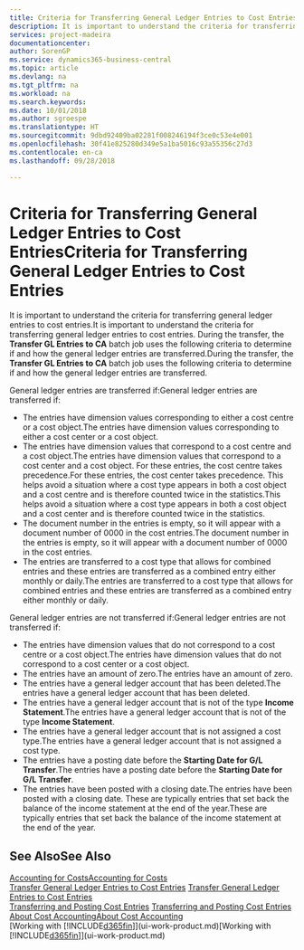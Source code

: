 ```yaml
---
title: Criteria for Transferring General Ledger Entries to Cost Entries | Microsoft Docs
description: It is important to understand the criteria for transferring general ledger entries to cost entries. During the transfer, the **Transfer GL Entries to CA** batch job uses the following criteria to determine if and how the general ledger entries are transferred.
services: project-madeira
documentationcenter: 
author: SorenGP
ms.service: dynamics365-business-central
ms.topic: article
ms.devlang: na
ms.tgt_pltfrm: na
ms.workload: na
ms.search.keywords: 
ms.date: 10/01/2018
ms.author: sgroespe
ms.translationtype: HT
ms.sourcegitcommit: 9dbd92409ba02281f008246194f3ce0c53e4e001
ms.openlocfilehash: 30f41e825280d349e5a1ba5016c93a55356c27d3
ms.contentlocale: en-ca
ms.lasthandoff: 09/28/2018

---
```

# <a name="criteria-for-transferring-general-ledger-entries-to-cost-entries"></a><span data-ttu-id="e5908-104">Criteria for Transferring General Ledger Entries to Cost Entries</span><span class="sxs-lookup"><span data-stu-id="e5908-104">Criteria for Transferring General Ledger Entries to Cost Entries</span></span>
<span data-ttu-id="e5908-105">It is important to understand the criteria for transferring general ledger entries to cost entries.</span><span class="sxs-lookup"><span data-stu-id="e5908-105">It is important to understand the criteria for transferring general ledger entries to cost entries.</span></span> <span data-ttu-id="e5908-106">During the transfer, the **Transfer GL Entries to CA** batch job uses the following criteria to determine if and how the general ledger entries are transferred.</span><span class="sxs-lookup"><span data-stu-id="e5908-106">During the transfer, the **Transfer GL Entries to CA** batch job uses the following criteria to determine if and how the general ledger entries are transferred.</span></span>  

<span data-ttu-id="e5908-107">General ledger entries are transferred if:</span><span class="sxs-lookup"><span data-stu-id="e5908-107">General ledger entries are transferred if:</span></span>  

-   <span data-ttu-id="e5908-108">The entries have dimension values corresponding to either a cost centre or a cost object.</span><span class="sxs-lookup"><span data-stu-id="e5908-108">The entries have dimension values corresponding to either a cost center or a cost object.</span></span>  
-   <span data-ttu-id="e5908-109">The entries have dimension values that correspond to a cost centre and a cost object.</span><span class="sxs-lookup"><span data-stu-id="e5908-109">The entries have dimension values that correspond to a cost center and a cost object.</span></span> <span data-ttu-id="e5908-110">For these entries, the cost centre takes precedence.</span><span class="sxs-lookup"><span data-stu-id="e5908-110">For these entries, the cost center takes precedence.</span></span> <span data-ttu-id="e5908-111">This helps avoid a situation where a cost type appears in both a cost object and a cost centre and is therefore counted twice in the statistics.</span><span class="sxs-lookup"><span data-stu-id="e5908-111">This helps avoid a situation where a cost type appears in both a cost object and a cost center and is therefore counted twice in the statistics.</span></span>  
-   <span data-ttu-id="e5908-112">The document number in the entries is empty, so it will appear with a document number of 0000 in the cost entries.</span><span class="sxs-lookup"><span data-stu-id="e5908-112">The document number in the entries is empty, so it will appear with a document number of 0000 in the cost entries.</span></span>  
-   <span data-ttu-id="e5908-113">The entries are transferred to a cost type that allows for combined entries and these entries are transferred as a combined entry either monthly or daily.</span><span class="sxs-lookup"><span data-stu-id="e5908-113">The entries are transferred to a cost type that allows for combined entries and these entries are transferred as a combined entry either monthly or daily.</span></span>  

<span data-ttu-id="e5908-114">General ledger entries are not transferred if:</span><span class="sxs-lookup"><span data-stu-id="e5908-114">General ledger entries are not transferred if:</span></span>  

-   <span data-ttu-id="e5908-115">The entries have dimension values that do not correspond to a cost centre or a cost object.</span><span class="sxs-lookup"><span data-stu-id="e5908-115">The entries have dimension values that do not correspond to a cost center or a cost object.</span></span>  
-   <span data-ttu-id="e5908-116">The entries have an amount of zero.</span><span class="sxs-lookup"><span data-stu-id="e5908-116">The entries have an amount of zero.</span></span>  
-   <span data-ttu-id="e5908-117">The entries have a general ledger account that has been deleted.</span><span class="sxs-lookup"><span data-stu-id="e5908-117">The entries have a general ledger account that has been deleted.</span></span>  
-   <span data-ttu-id="e5908-118">The entries have a general ledger account that is not of the type **Income Statement**.</span><span class="sxs-lookup"><span data-stu-id="e5908-118">The entries have a general ledger account that is not of the type **Income Statement**.</span></span>  
-   <span data-ttu-id="e5908-119">The entries have a general ledger account that is not assigned a cost type.</span><span class="sxs-lookup"><span data-stu-id="e5908-119">The entries have a general ledger account that is not assigned a cost type.</span></span>  
-   <span data-ttu-id="e5908-120">The entries have a posting date before the **Starting Date for G/L Transfer**.</span><span class="sxs-lookup"><span data-stu-id="e5908-120">The entries have a posting date before the **Starting Date for G/L Transfer**.</span></span>  
-   <span data-ttu-id="e5908-121">The entries have been posted with a closing date.</span><span class="sxs-lookup"><span data-stu-id="e5908-121">The entries have been posted with a closing date.</span></span> <span data-ttu-id="e5908-122">These are typically entries that set back the balance of the income statement at the end of the year.</span><span class="sxs-lookup"><span data-stu-id="e5908-122">These are typically entries that set back the balance of the income statement at the end of the year.</span></span>  

## <a name="see-also"></a><span data-ttu-id="e5908-123">See Also</span><span class="sxs-lookup"><span data-stu-id="e5908-123">See Also</span></span>  
[<span data-ttu-id="e5908-124">Accounting for Costs</span><span class="sxs-lookup"><span data-stu-id="e5908-124">Accounting for Costs</span></span>](finance-manage-cost-accounting.md)  
 <span data-ttu-id="e5908-125">[Transfer General Ledger Entries to Cost Entries](finance-how-to-transfer-general-ledger-entries-to-cost-entries.md) </span><span class="sxs-lookup"><span data-stu-id="e5908-125">[Transfer General Ledger Entries to Cost Entries](finance-how-to-transfer-general-ledger-entries-to-cost-entries.md) </span></span>  
 <span data-ttu-id="e5908-126">[Transferring and Posting Cost Entries](finance-transfer-and-post-cost-entries.md) </span><span class="sxs-lookup"><span data-stu-id="e5908-126">[Transferring and Posting Cost Entries](finance-transfer-and-post-cost-entries.md) </span></span>  
 [<span data-ttu-id="e5908-127">About Cost Accounting</span><span class="sxs-lookup"><span data-stu-id="e5908-127">About Cost Accounting</span></span>](finance-about-cost-accounting.md)  
 <span data-ttu-id="e5908-128">[Working with [!INCLUDE[d365fin](includes/d365fin_md.md)]](ui-work-product.md)</span><span class="sxs-lookup"><span data-stu-id="e5908-128">[Working with [!INCLUDE[d365fin](includes/d365fin_md.md)]](ui-work-product.md)</span></span>

